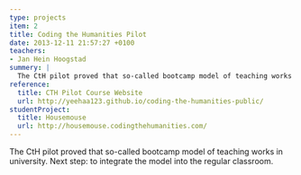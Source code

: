 ```yaml
---
type: projects
item: 2
title: Coding the Humanities Pilot
date: 2013-12-11 21:57:27 +0100
teachers: 
- Jan Hein Hoogstad
summery: | 
  The CtH pilot proved that so-called bootcamp model of teaching works in university. Next step: to integrate the model into the regular classroom.
reference:
  title: CTH Pilot Course Website
  url: http://yeehaa123.github.io/coding-the-humanities-public/
studentProject: 
  title: Housemouse
  url: http://housemouse.codingthehumanities.com/
---
```

The CtH pilot proved that so-called bootcamp model of teaching works in university. Next step: to integrate the model into the regular classroom.